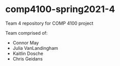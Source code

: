 # comp4100-spring2021-4
Team 4 repository for COMP 4100 project

Team comprised of:
- Connor May
- Julia VanLandingham
- Kaitlin Dosche
- Chris Geidans

